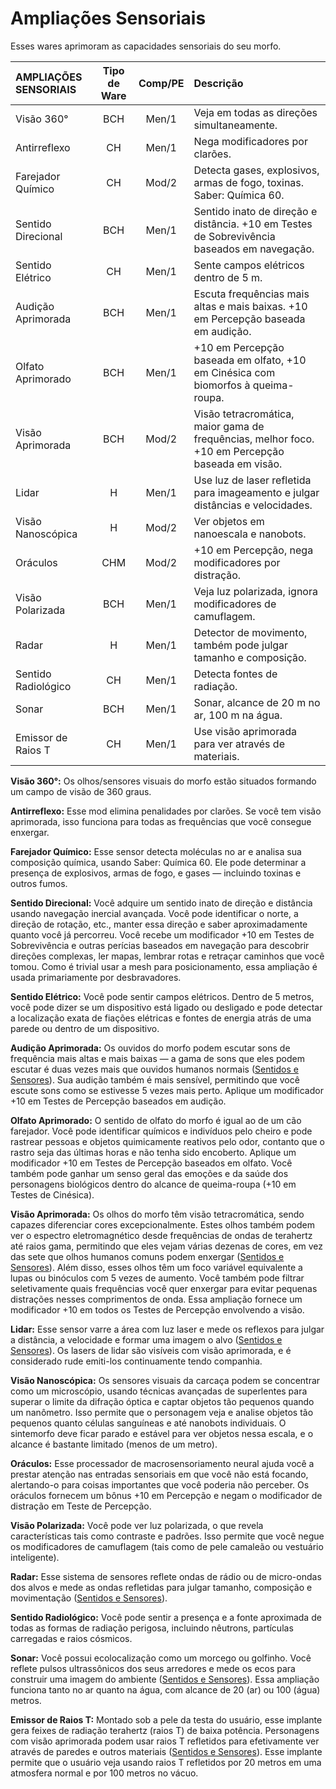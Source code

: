 # Ampliações Sensoriais

Esses wares aprimoram as capacidades sensoriais do seu morfo.

| AMPLIAÇÕES SENSORIAIS | Tipo de Ware | Comp/<!-- CLEANED wbr -->PE | Descrição                                                                                        |
|:--------------------- |:------------:|:-------------------------------------:|:------------------------------------------------------------------------------------------------ |
| Visão 360°            |     BCH      |                 Men/1                 | Veja em todas as direções simultaneamente.                                                       |
| Antirreflexo          |      CH      |                 Men/1                 | Nega modificadores por clarões.                                                                  |
| Farejador Químico     |      CH      |                 Mod/2                 | Detecta gases, explosivos, armas de fogo, toxinas. Saber: Química 60.                            |
| Sentido Direcional    |     BCH      |                 Men/1                 | Sentido inato de direção e distância. +10 em Testes de Sobrevivência baseados em navegação.      |
| Sentido Elétrico      |      CH      |                 Men/1                 | Sente campos elétricos dentro de 5&nbsp;m.                                                       |
| Audição Aprimorada    |     BCH      |                 Men/1                 | Escuta frequências mais altas e mais baixas. +10 em Percepção baseada em audição.                |
| Olfato Aprimorado     |     BCH      |                 Men/1                 | +10 em Percepção baseada em olfato, +10 em Cinésica com biomorfos à queima-roupa.                |
| Visão Aprimorada      |     BCH      |                 Mod/2                 | Visão tetracromática, maior gama de frequências, melhor foco. +10 em Percepção baseada em visão. |
| Lidar                 |      H       |                 Men/1                 | Use luz de laser refletida para imageamento e julgar distâncias e velocidades.                   |
| Visão Nanoscópica     |      H       |                 Mod/2                 | Ver objetos em nanoescala e nanobots.                                                            |
| Oráculos              |     CHM      |                 Mod/2                 | +10 em Percepção, nega modificadores por distração.                                              |
| Visão Polarizada      |     BCH      |                 Men/1                 | Veja luz polarizada, ignora modificadores de camuflagem.                                         |
| Radar                 |      H       |                 Men/1                 | Detector de movimento, também pode julgar tamanho e composição.                                  |
| Sentido Radiológico   |      CH      |                 Men/1                 | Detecta fontes de radiação.                                                                      |
| Sonar                 |     BCH      |                 Men/1                 | Sonar, alcance de 20&nbsp;m no ar, 100&nbsp;m na água.                                           |
| Emissor de Raios T    |      CH      |                 Men/1                 | Use visão aprimorada para ver através de materiais.                                              |

**Visão 360°:** Os olhos/sensores visuais do morfo estão situados formando um campo de visão de 360 graus.

**Antirreflexo:** Esse mod elimina penalidades por clarões. Se você tem visão aprimorada, isso funciona para todas as frequências que você consegue enxergar.

**Farejador Químico:** Esse sensor detecta moléculas no ar e analisa sua composição química, usando Saber: Química 60. Ele pode determinar a presença de explosivos, armas de fogo, e gases — incluindo toxinas e outros fumos.

**Sentido Direcional:** Você adquire um sentido inato de direção e distância usando navegação inercial avançada. Você pode identificar o norte, a direção de rotação, etc., manter essa direção e saber aproximadamente quanto você já percorreu. Você recebe um modificador +10 em Testes de Sobrevivência e outras perícias baseados em navegação para descobrir direções complexas, ler mapas, lembrar rotas e retraçar caminhos que você tomou. Como é trivial usar a mesh para posicionamento, essa ampliação é usada primariamente por desbravadores.

**Sentido Elétrico:** Você pode sentir campos elétricos. Dentro de 5 metros, você pode dizer se um dispositivo está ligado ou desligado e pode detectar a localização exata de fiações elétricas e fontes de energia atrás de uma parede ou dentro de um dispositivo.

**Audição Aprimorada:** Os ouvidos do morfo podem escutar sons de frequência mais altas e mais baixas — a gama de sons que eles podem escutar é duas vezes mais que ouvidos humanos normais ([Sentidos e Sensores](07-senses-and-sensors.md)). Sua audição também é mais sensível, permitindo que você escute sons como se estivesse 5 vezes mais perto. Aplique um modificador +10 em Testes de Percepção baseados em audição.

**Olfato Aprimorado:** O sentido de olfato do morfo é igual ao de um cão farejador. Você pode identificar químicos e indivíduos pelo cheiro e pode rastrear pessoas e objetos quimicamente reativos pelo odor, contanto que o rastro seja das últimas horas e não tenha sido encoberto. Aplique um modificador +10 em Testes de Percepção baseados em olfato. Você também pode ganhar um senso geral das emoções e da saúde dos personagens biológicos dentro do alcance de queima-roupa (+10 em Testes de Cinésica).

**Visão Aprimorada:** Os olhos do morfo têm visão tetracromática, sendo capazes diferenciar cores excepcionalmente. Estes olhos também podem ver o espectro eletromagnético desde frequências de ondas de terahertz até raios gama, permitindo que eles vejam várias dezenas de cores, em vez das sete que olhos humanos comuns podem enxergar ([Sentidos e Sensores](07-senses-and-sensors.md)). Além disso, esses olhos têm um foco variável equivalente a lupas ou binóculos com 5 vezes de aumento. Você também pode filtrar seletivamente quais frequências você quer enxergar para evitar pequenas distrações nesses comprimentos de onda. Essa ampliação fornece um modificador +10 em todos os Testes de Percepção envolvendo a visão.

**Lidar:** Esse sensor varre a área com luz laser e mede os reflexos para julgar a distância, a velocidade e formar uma imagem o alvo ([Sentidos e Sensores](07-senses-and-sensors.md)). Os lasers de lidar são visíveis com visão aprimorada, e é considerado rude emiti-los continuamente tendo companhia.

**Visão Nanoscópica:** Os sensores visuais da carcaça podem se concentrar como um microscópio, usando técnicas avançadas de superlentes para superar o limite da difração óptica e captar objetos tão pequenos quando um nanômetro. Isso permite que o personagem veja e analise objetos tão pequenos quanto células sanguíneas e até nanobots individuais. O sintemorfo deve ficar parado e estável para ver objetos nessa escala, e o alcance é bastante limitado (menos de um metro).

**Oráculos:** Esse processador de macrosensoriamento neural ajuda você a prestar atenção nas entradas sensoriais em que você não está focando, alertando-o para coisas importantes que você poderia não perceber. Os oráculos fornecem um bônus +10 em Percepção e negam o modificador de distração em Teste de Percepção.

**Visão Polarizada:** Você pode ver luz polarizada, o que revela características tais como contraste e padrões. Isso permite que você negue os modificadores de camuflagem (tais como de pele camaleão ou vestuário inteligente).

**Radar:** Esse sistema de sensores reflete ondas de rádio ou de micro-ondas dos alvos e mede as ondas refletidas para julgar tamanho, composição e movimentação ([Sentidos e Sensores](07-senses-and-sensors.md)).

**Sentido Radiológico:** Você pode sentir a presença e a fonte aproximada de todas as formas de radiação perigosa, incluindo nêutrons, partículas carregadas e raios cósmicos.

**Sonar:** Você possui ecolocalização como um morcego ou golfinho. Você reflete pulsos ultrassônicos dos seus arredores e mede os ecos para construir uma imagem do ambiente ([Sentidos e Sensores](07-senses-and-sensors.md)). Essa ampliação funciona tanto no ar quanto na água, com alcance de 20 (ar) ou 100 (água) metros.

**Emissor de Raios T:** Montado sob a pele da testa do usuário, esse implante gera feixes de radiação terahertz (raios T) de baixa potência. Personagens com visão aprimorada podem usar raios T refletidos para efetivamente ver através de paredes e outros materiais ([Sentidos e Sensores](07-senses-and-sensors.md)). Esse implante permite que o usuário veja usando raios T refletidos por 20 metros em uma atmosfera normal e por 100 metros no vácuo.
